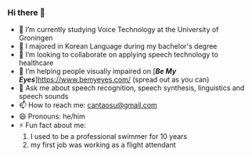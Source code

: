 ### Hi there 👋


- 🔭 I’m currently studying Voice Technology at the University of Groningen
- 📑 I majored in Korean Language during my bachelor's degree 
- 👯 I’m looking to collaborate on applying speech technology to healthcare
- 🤔 I’m helping people visually impaired on [***Be My Eyes***]<https://www.bemyeyes.com/> (spread out as you can)
- 💬 Ask me about speech recognition, speech synthesis, linguistics and speech sounds
- 📫 How to reach me: cantaosu@gmail.com
- 😄 Pronouns: he/him
- ⚡ Fun fact about me:
  1) I used to be a professional swimmer for 10 years
  2) my first job was working as a flight attendant
